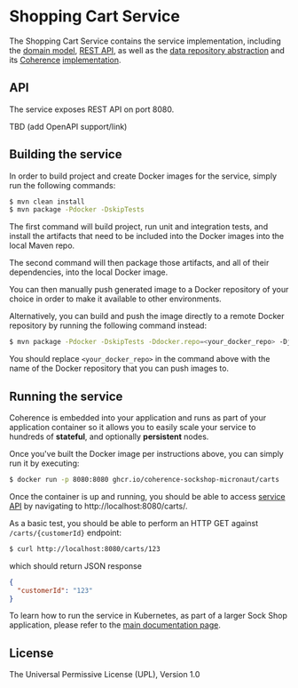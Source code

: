 # Shopping Cart Service

The Shopping Cart Service contains the service implementation, including the
[domain model](./src/main/java/io/micronaut/examples/sockshop/carts/Cart.java),
[REST API](./src/main/java/io/micronaut/examples/sockshop/carts/CartResource.java), as well as the
[data repository abstraction](./src/main/java/io/micronaut/examples/sockshop/carts/CartRepository.java)
and its [Coherence](https://coherence.java.net/) [implementation](src/main/java/io/micronaut/examples/sockshop/carts/CoherenceCartRepository.java).

## API

The service exposes REST API on port 8080.

TBD (add OpenAPI support/link)

## Building the service

In order to build project and create Docker images for the service, simply run the
following commands:

```bash
$ mvn clean install
$ mvn package -Pdocker -DskipTests
``` 

The first command will build project, run unit and integration tests, and install the
artifacts that need to be included into the Docker images into the local Maven repo.

The second command will then package those artifacts, and all of their dependencies, into
the local Docker image.

You can then manually push generated image to a Docker repository of your choice in order
to make it available to other environments.

Alternatively, you can build and push the image directly to a remote Docker repository by
running the following command instead:

```bash
$ mvn package -Pdocker -DskipTests -Ddocker.repo=<your_docker_repo> -Djib.goal=build
```

You should replace `<your_docker_repo>` in the command above with the name of the
Docker repository that you can push images to.

## Running the service

Coherence is embedded into your application and runs as part
of your application container so it allows you to easily scale your service to
hundreds of **stateful**, and optionally **persistent** nodes.

Once you've built the Docker image per instructions above, you can simply run it by executing:

```bash
$ docker run -p 8080:8080 ghcr.io/coherence-sockshop-micronaut/carts
``` 

Once the container is up and running, you should be able to access [service API](./README.md#api)
by navigating to http://localhost:8080/carts/.

As a basic test, you should be able to perform an HTTP GET against `/carts/{customerId}` endpoint:

```bash
$ curl http://localhost:8080/carts/123
``` 
which should return JSON response
```json
{
  "customerId": "123"
}
```


To learn how to run the service in Kubernetes, as part of a larger Sock Shop application,
please refer to the [main documentation page](../README.md).

## License

The Universal Permissive License (UPL), Version 1.0
